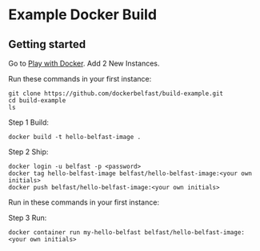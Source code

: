 Example Docker Build 
=========

Getting started
---------------

Go to [Play with Docker](https://www.play-with-docker.com). Add 2 New Instances. 

Run these commands in your first instance:
```
git clone https://github.com/dockerbelfast/build-example.git
cd build-example
ls
```

Step 1 Build:
```
docker build -t hello-belfast-image .
```
Step 2 Ship:
```
docker login -u belfast -p <password>
docker tag hello-belfast-image belfast/hello-belfast-image:<your own initials>
docker push belfast/hello-belfast-image:<your own initials>
```

Run in these commands in your first instance:

Step 3 Run:
```
docker container run my-hello-belfast belfast/hello-belfast-image:<your own initials> 
```
